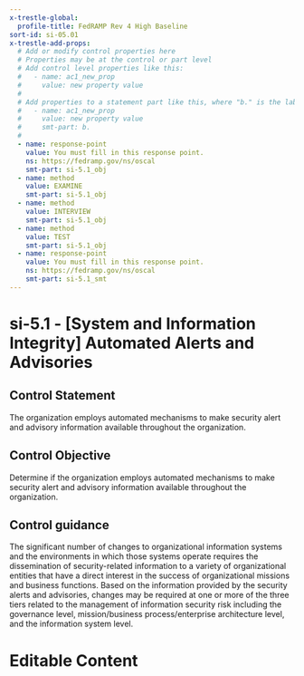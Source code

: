 ```yaml
---
x-trestle-global:
  profile-title: FedRAMP Rev 4 High Baseline
sort-id: si-05.01
x-trestle-add-props:
  # Add or modify control properties here
  # Properties may be at the control or part level
  # Add control level properties like this:
  #   - name: ac1_new_prop
  #     value: new property value
  #
  # Add properties to a statement part like this, where "b." is the label of the target statement part
  #   - name: ac1_new_prop
  #     value: new property value
  #     smt-part: b.
  #
  - name: response-point
    value: You must fill in this response point.
    ns: https://fedramp.gov/ns/oscal
    smt-part: si-5.1_obj
  - name: method
    value: EXAMINE
    smt-part: si-5.1_obj
  - name: method
    value: INTERVIEW
    smt-part: si-5.1_obj
  - name: method
    value: TEST
    smt-part: si-5.1_obj
  - name: response-point
    value: You must fill in this response point.
    ns: https://fedramp.gov/ns/oscal
    smt-part: si-5.1_smt
---
```


# si-5.1 - \[System and Information Integrity\] Automated Alerts and Advisories

## Control Statement

The organization employs automated mechanisms to make security alert and advisory information available throughout the organization.

## Control Objective

Determine if the organization employs automated mechanisms to make security alert and advisory information available throughout the organization.

## Control guidance

The significant number of changes to organizational information systems and the environments in which those systems operate requires the dissemination of security-related information to a variety of organizational entities that have a direct interest in the success of organizational missions and business functions. Based on the information provided by the security alerts and advisories, changes may be required at one or more of the three tiers related to the management of information security risk including the governance level, mission/business process/enterprise architecture level, and the information system level.

# Editable Content

<!-- Make additions and edits below -->
<!-- The above represents the contents of the control as received by the profile, prior to additions. -->
<!-- If the profile makes additions to the control, they will appear below. -->
<!-- The above markdown may not be edited but you may edit the content below, and/or introduce new additions to be made by the profile. -->
<!-- If there is a yaml header at the top, parameter values may be edited. Use --set-parameters to incorporate the changes during assembly. -->
<!-- The content here will then replace what is in the profile for this control, after running profile-assemble. -->
<!-- The added parts in the profile for this control are below.  You may edit them and/or add new ones. -->
<!-- Each addition must have a heading either of the form ## Control my_addition_name -->
<!-- or ## Part a. (where the a. refers to one of the control statement labels.) -->
<!-- "## Control" parts are new parts added after the statement part. -->
<!-- "## Part" parts are new parts added into the top-level statement part with that label. -->
<!-- Subparts may be added with nested hash levels of the form ### My Subpart Name -->
<!-- underneath the parent ## Control or ## Part being added -->
<!-- See https://ibm.github.io/compliance-trestle/tutorials/ssp_profile_catalog_authoring/ssp_profile_catalog_authoring for guidance. -->
